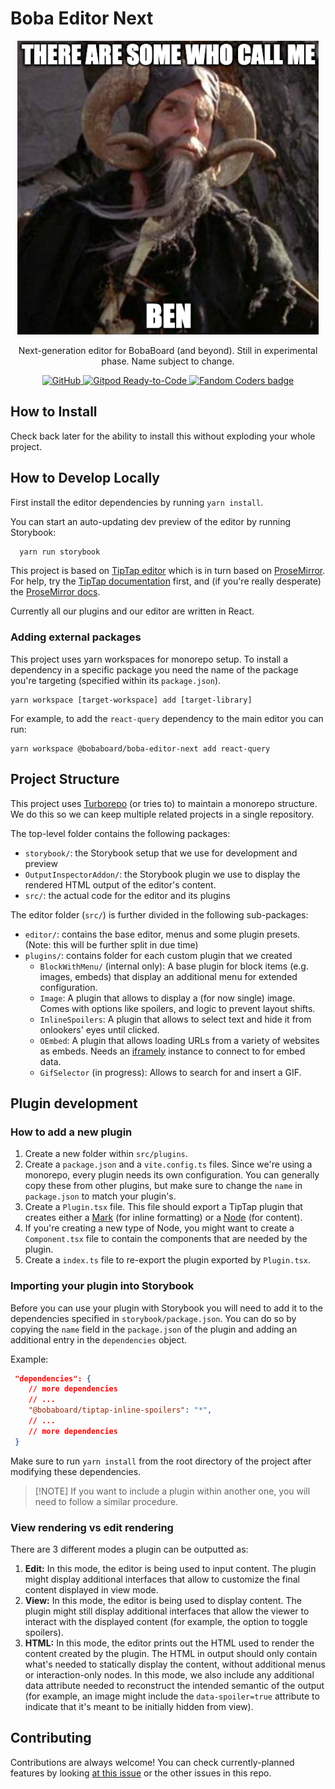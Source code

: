 # Boba Editor Next

<div align="center">

![BEN meme](./BEN.png)

Next-generation editor for BobaBoard (and beyond). Still in experimental phase.
Name subject to change.

<!-- Add the <a> so IMGs will stay on the same line -->

<a href="#"> <img alt="GitHub"
    src="https://img.shields.io/github/license/essential-randomness/boba-editor-next"
/> </a> <a href="https://gitpod.io/from-referrer/"> <img
src="https://img.shields.io/badge/Gitpod-Ready--to--Code-blue?logo=gitpod"
    alt="Gitpod Ready-to-Code"/> </a> <a href="https://fancoders.com/"> <img
src="https://img.shields.io/badge/fandom-coders-ff69b4" alt="Fandom Coders
badge"/> </a>

</div>

## How to Install

Check back later for the ability to install this without exploding your whole
project.

## How to Develop Locally

First install the editor dependencies by running `yarn install`.

You can start an auto-updating dev preview of the editor by running Storybook:

```bash
  yarn run storybook
```

This project is based on [TipTap editor](https://tiptap.dev/) which is in turn
based on [ProseMirror](https://prosemirror.net/). For help, try the [TipTap
documentation](https://tiptap.dev/introduction) first, and (if you're really
desperate) the [ProseMirror docs](https://prosemirror.net/docs/guide/).

Currently all our plugins and our editor are written in React.

### Adding external packages

This project uses yarn workspaces for monorepo setup. To install a dependency in
a specific package you need the name of the package you're targeting (specified
within its `package.json`).

```
yarn workspace [target-workspace] add [target-library]
```

For example, to add the `react-query` dependency to the main editor you can run:

```
yarn workspace @bobaboard/boba-editor-next add react-query
```

## Project Structure

This project uses [Turborepo](https://turbo.build/repo) (or tries to) to
maintain a monorepo structure. We do this so we can keep multiple related
projects in a single repository.

The top-level folder contains the following packages:

- `storybook/`: the Storybook setup that we use for development and preview
- `OutputInspectorAddon/`: the Storybook plugin we use to display the rendered
  HTML output of the editor's content.
- `src/`: the actual code for the editor and its plugins

The editor folder (`src/`) is further divided in the following sub-packages:

- `editor/`: contains the base editor, menus and some plugin presets. (Note:
  this will be further split in due time)
- `plugins/`: contains folder for each custom plugin that we created
  - `BlockWithMenu/` (internal only): A base plugin for block items (e.g.
    images, embeds) that display an additional menu for extended configuration.
  - `Image`: A plugin that allows to display a (for now single) image. Comes
    with options like spoilers, and logic to prevent layout shifts.
  - `InlineSpoilers`: A plugin that allows to select text and hide it from
    onlookers' eyes until clicked.
  - `OEmbed`: A plugin that allows loading URLs from a variety of websites as
    embeds. Needs an [iframely](https://github.com/itteco/iframely) instance to
    connect to for embed data.
  - `GifSelector` (in progress): Allows to search for and insert a GIF.

## Plugin development

### How to add a new plugin

1. Create a new folder within `src/plugins`.
2. Create a `package.json` and a `vite.config.ts` files. Since we're using a
   monorepo, every plugin needs its own configuration. You can generally copy
   these from other plugins, but make sure to change the `name` in
   `package.json` to match your plugin's.
3. Create a `Plugin.tsx` file. This file should export a TipTap plugin that
   creates either a [Mark](https://tiptap.dev/api/marks) (for inline formatting)
   or a [Node](https://tiptap.dev/api/nodes) (for content).
4. If you're creating a new type of Node, you might want to create a
   `Component.tsx` file to contain the components that are needed by the plugin.
5. Create a `index.ts` file to re-export the plugin exported by `Plugin.tsx`.

### Importing your plugin into Storybook

Before you can use your plugin with Storybook you will need to add it to the
dependencies specified in `storybook/package.json`. You can do so by copying the
`name` field in the `package.json` of the plugin and adding an additional entry
in the `dependencies` object.

Example:

```json
 "dependencies": {
    // more dependencies
    // ...
    "@bobaboard/tiptap-inline-spoilers": "*",
    // ...
    // more dependencies
 }

```

Make sure to run `yarn install` from the root directory of the project after
modifying these dependencies.

> [!NOTE] If you want to include a plugin within another one, you will need to
> follow a similar procedure.

### View rendering vs edit rendering

There are 3 different modes a plugin can be outputted as:

1. **Edit:** In this mode, the editor is being used to input content. The plugin
   might display additional interfaces that allow to customize the final content
   displayed in view mode.
2. **View:** In this mode, the editor is being used to display content. The
   plugin might still display additional interfaces that allow the viewer to
   interact with the displayed content (for example, the option to toggle
   spoilers).
3. **HTML:** In this mode, the editor prints out the HTML used to render the
   content created by the plugin. The HTML in output should only contain what's
   needed to statically display the content, without additional menus or
   interaction-only nodes. In this mode, we also include any additional data
   attribute needed to reconstruct the intended semantic of the output (for
   example, an image might include the `data-spoiler=true` attribute to indicate
   that it's meant to be initially hidden from view).

## Contributing

Contributions are always welcome! You can check currently-planned features by
looking [at this
issue](https://github.com/essential-randomness/boba-editor-next/issues/1) or the
other issues in this repo.
